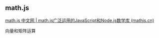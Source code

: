 ## math.js

[math.js 中文网 | math.js广泛运用的JavaScript和Node.js数学库 (mathjs.cn)](https://www.mathjs.cn/index.html)

向量和矩阵运算



